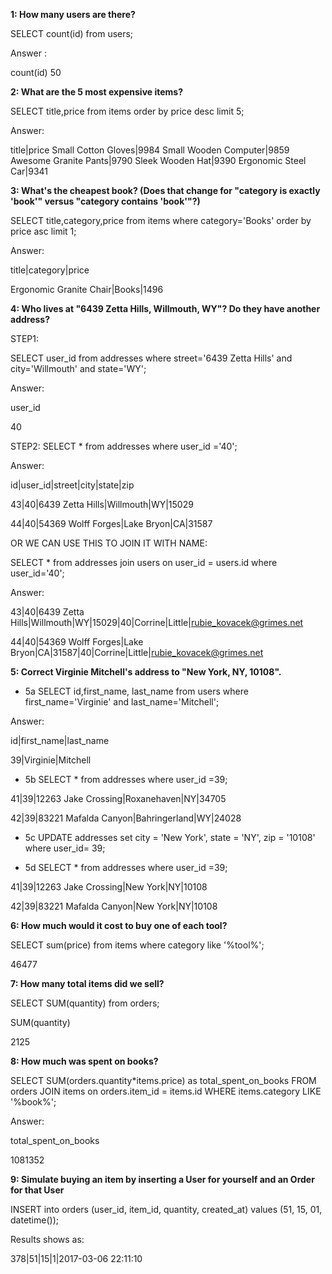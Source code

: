 **1: How many users are there?**

SELECT count(id) from users;

Answer :

count(id)
50

 **2: What are the 5 most expensive items?**

SELECT title,price from items order by price desc limit 5;

Answer:

title|price
Small Cotton Gloves|9984
Small Wooden Computer|9859
Awesome Granite Pants|9790
Sleek Wooden Hat|9390
Ergonomic Steel Car|9341

 **3: What's the cheapest book? (Does that change for "category is exactly 'book'" versus "category contains 'book'"?)**

SELECT title,category,price from items where category='Books' order by price asc limit 1;

Answer:

title|category|price

Ergonomic Granite Chair|Books|1496

**4:  Who lives at "6439 Zetta Hills, Willmouth, WY"? Do they have another address?**

STEP1: 

SELECT user_id from addresses where street='6439 Zetta Hills' and city='Willmouth' and state='WY';

Answer:

user_id

40

STEP2: SELECT * from addresses where user_id ='40';

Answer:

id|user_id|street|city|state|zip

43|40|6439 Zetta Hills|Willmouth|WY|15029

44|40|54369 Wolff Forges|Lake Bryon|CA|31587

OR WE CAN USE THIS TO JOIN IT WITH NAME:


SELECT * from addresses join users on user_id = users.id where user_id='40';

Answer:

43|40|6439 Zetta Hills|Willmouth|WY|15029|40|Corrine|Little|rubie_kovacek@grimes.net

44|40|54369 Wolff Forges|Lake Bryon|CA|31587|40|Corrine|Little|rubie_kovacek@grimes.net

 **5:  Correct Virginie Mitchell's address to "New York, NY, 10108".**

*  5a SELECT id,first_name, last_name from users where first_name='Virginie' and last_name='Mitchell';

Answer:

id|first_name|last_name

39|Virginie|Mitchell

* 5b SELECT * from addresses where user_id =39;


41|39|12263 Jake Crossing|Roxanehaven|NY|34705

42|39|83221 Mafalda Canyon|Bahringerland|WY|24028

 * 5c UPDATE addresses set city = 'New York', state = 'NY', zip = '10108' where user_id= 39;


*  5d SELECT * from addresses where user_id =39;


41|39|12263 Jake Crossing|New York|NY|10108

42|39|83221 Mafalda Canyon|New York|NY|10108

**6: How much would it cost to buy one of each tool?**

SELECT sum(price) from items where category like '%tool%';

46477

**7:  How many total items did we sell?**

SELECT SUM(quantity) from orders;

SUM(quantity)

2125

**8: How much was spent on books?**

SELECT SUM(orders.quantity*items.price) as total_spent_on_books FROM orders JOIN items on orders.item_id = items.id WHERE items.category LIKE '%book%';

Answer:

total_spent_on_books

1081352

**9:  Simulate buying an item by inserting a User for yourself and an Order for that User**

INSERT into orders (user_id, item_id, quantity, created_at) values (51, 15, 01, datetime());

Results shows as:

378|51|15|1|2017-03-06 22:11:10